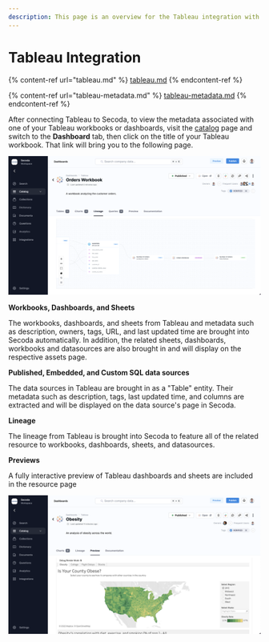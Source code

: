 ```yaml
---
description: This page is an overview for the Tableau integration with Secoda
---
```


# Tableau Integration

{% content-ref url="tableau.md" %}
[tableau.md](tableau.md)
{% endcontent-ref %}

{% content-ref url="tableau-metadata.md" %}
[tableau-metadata.md](tableau-metadata.md)
{% endcontent-ref %}

After connecting Tableau to Secoda, to view the metadata associated with one of your Tableau workbooks or dashboards, visit the [catalog](https://app.secoda.co/catalog) page and switch to the **Dashboard** tab, then click on the title of your Tableau workbook. That link will bring you to the following page.

![](<../../.gitbook/assets/image (7).png>)

**Workbooks, Dashboards, and Sheets**

The workbooks, dashboards, and sheets from Tableau and metadata such as description, owners, tags, URL, and last updated time are brought into Secoda automatically. In addition, the related sheets, dashboards, workbooks and datasources are also brought in and will display on the respective assets page.

**Published, Embedded, and Custom SQL data sources**

The data sources in Tableau are brought in as a "Table" entity. Their metadata such as description, tags, last updated time, and columns are extracted and will be displayed on the data source's page in Secoda.

**Lineage**

The lineage from Tableau is brought into Secoda to feature all of the related resource to workbooks, dashboards, sheets, and datasources.

**Previews**

A fully interactive preview of Tableau dashboards and sheets are included in the resource page&#x20;

![](<../../.gitbook/assets/image (3) (3).png>)
